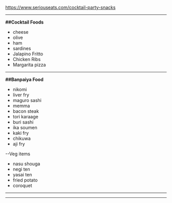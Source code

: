
https://www.seriouseats.com/cocktail-party-snacks

--------------------------------------------------------------------------------------

**##Cocktail Foods**
- cheese
- olive
- ham
- sardines
- Jalapino Fritto
- Chicken Ribs
- Margarita pizza

--------------------------------------------------------------------------------------
**##Banpaiya Food**
- nikomi
- liver fry
- maguro sashi
- memma
- bacon steak
- tori karaage
- buri sashi
- ika soumen
- kaki fry
- chikuwa
- aji fry

--Veg items
- nasu shouga
- negi ten
- yasai ten
- fried potato
- coroquet
--------------------------------------------------------------------------------------

--------------------------------------------------------------------------------------

